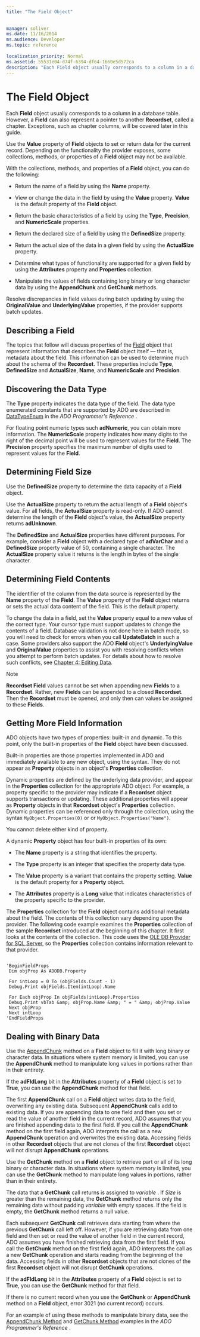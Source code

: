 ```yaml
---
title: "The Field Object"
 
 
manager: soliver
ms.date: 11/16/2014
ms.audience: Developer
ms.topic: reference
  
localization_priority: Normal
ms.assetid: 55531e04-d74f-6394-df64-1660e5d572ca
description: "Each Field object usually corresponds to a column in a database table. However, a Field can also represent a pointer to another Recordset , called a chapter. Exceptions, such as chapter columns, will be covered later in this guide."
---
```


# The Field Object

Each **Field** object usually corresponds to a column in a database table. However, a **Field** can also represent a pointer to another **Recordset**, called a chapter. Exceptions, such as chapter columns, will be covered later in this guide. 
  
Use the **Value** property of **Field** objects to set or return data for the current record. Depending on the functionality the provider exposes, some collections, methods, or properties of a **Field** object may not be available. 
  
With the collections, methods, and properties of a **Field** object, you can do the following: 
  
- Return the name of a field by using the **Name** property. 
    
- View or change the data in the field by using the **Value** property. **Value** is the default property of the **Field** object. 
    
- Return the basic characteristics of a field by using the **Type**, **Precision**, and **NumericScale** properties. 
    
- Return the declared size of a field by using the **DefinedSize** property. 
    
- Return the actual size of the data in a given field by using the **ActualSize** property. 
    
- Determine what types of functionality are supported for a given field by using the **Attributes** property and **Properties** collection. 
    
- Manipulate the values of fields containing long binary or long character data by using the **AppendChunk** and **GetChunk** methods. 
    
Resolve discrepancies in field values during batch updating by using the **OriginalValue** and **UnderlyingValue** properties, if the provider supports batch updates. 
  
## Describing a Field

The topics that follow will discuss properties of the [Field](field-object-ado.md) object that represent information that describes the **Field** object itself — that is, metadata about the field. This information can be used to determine much about the schema of the **Recordset**. These properties include **Type**, **DefinedSize** and **ActualSize**, **Name**, and **NumericScale** and **Precision**. 
  
## Discovering the Data Type

The **Type** property indicates the data type of the field. The data type enumerated constants that are supported by ADO are described in [DataTypeEnum](datatypeenum.md) in the  *ADO Programmer's Reference*  . 
  
For floating point numeric types such **adNumeric**, you can obtain more information. The **NumericScale** property indicates how many digits to the right of the decimal point will be used to represent values for the **Field**. The **Precision** property specifies the maximum number of digits used to represent values for the **Field**. 
  
## Determining Field Size

Use the **DefinedSize** property to determine the data capacity of a **Field** object. 
  
Use the **ActualSize** property to return the actual length of a **Field** object's value. For all fields, the **ActualSize** property is read-only. If ADO cannot determine the length of the **Field** object's value, the **ActualSize** property returns **adUnknown**. 
  
The **DefinedSize** and **ActualSize** properties have different purposes. For example, consider a **Field** object with a declared type of **adVarChar** and a **DefinedSize** property value of 50, containing a single character. The **ActualSize** property value it returns is the length in bytes of the single character. 
  
## Determining Field Contents

The identifier of the column from the data source is represented by the **Name** property of the **Field**. The **Value** property of the **Field** object returns or sets the actual data content of the field. This is the default property. 
  
To change the data in a field, set the **Value** property equal to a new value of the correct type. Your cursor type must support updates to change the contents of a field. Database validation is not done here in batch mode, so you will need to check for errors when you call **UpdateBatch** in such a case. Some providers also support the ADO **Field** object's **UnderlyingValue** and **OriginalValue** properties to assist you with resolving conflicts when you attempt to perform batch updates. For details about how to resolve such conflicts, see [Chapter 4: Editing Data](chapter-4-editing-data.md).
  
> [!NOTE]
> **Recordset Field** values cannot be set when appending new **Fields** to a **Recordset**. Rather, new **Fields** can be appended to a closed **Recordset**. Then the **Recordset** must be opened, and only then can values be assigned to these **Fields**. 
  
## Getting More Field Information

ADO objects have two types of properties: built-in and dynamic. To this point, only the built-in properties of the **Field** object have been discussed. 
  
Built-in properties are those properties implemented in ADO and immediately available to any new object, using the syntax. They do not appear as **Property** objects in an object's **Properties** collection. 
  
Dynamic properties are defined by the underlying data provider, and appear in the **Properties** collection for the appropriate ADO object. For example, a property specific to the provider may indicate if a **Recordset** object supports transactions or updating. These additional properties will appear as **Property** objects in that **Recordset** object's **Properties** collection. Dynamic properties can be referenced only through the collection, using the syntax  `MyObject.Properties(0)` or or  `MyObject.Properties("Name")`.
  
You cannot delete either kind of property.
  
A dynamic **Property** object has four built-in properties of its own: 
  
- The **Name** property is a string that identifies the property. 
    
- The **Type** property is an integer that specifies the property data type. 
    
- The **Value** property is a variant that contains the property setting. **Value** is the default property for a **Property** object. 
    
- The **Attributes** property is a **Long** value that indicates characteristics of the property specific to the provider. 
    
The **Properties** collection for the **Field** object contains additional metadata about the field. The contents of this collection vary depending upon the provider. The following code example examines the **Properties** collection of the sample **Recordset** introduced at the beginning of this chapter. It first looks at the contents of the collection. This code uses the [OLE DB Provider for SQL Server](microsoft-ole-db-provider-for-sql-server.md), so the **Properties** collection contains information relevant to that provider. 
  
```
 
'BeginFieldProps 
 Dim objProp As ADODB.Property 
 
 For intLoop = 0 To (objFields.Count - 1) 
 Debug.Print objFields.Item(intLoop).Name 
 
 For Each objProp In objFields(intLoop).Properties 
 Debug.Print vbTab &amp; objProp.Name &amp; " = " &amp; objProp.Value 
 Next objProp 
 Next intLoop 
'EndFieldProps 

```

## Dealing with Binary Data

Use the [AppendChunk](appendchunk-method-ado.md) method on a **Field** object to fill it with long binary or character data. In situations where system memory is limited, you can use the **AppendChunk** method to manipulate long values in portions rather than in their entirety. 
  
If the **adFldLong** bit in the **Attributes** property of a **Field** object is set to **True**, you can use the **AppendChunk** method for that field. 
  
The first **AppendChunk** call on a **Field** object writes data to the field, overwriting any existing data. Subsequent **AppendChunk** calls add to existing data. If you are appending data to one field and then you set or read the value of another field in the current record, ADO assumes that you are finished appending data to the first field. If you call the **AppendChunk** method on the first field again, ADO interprets the call as a new **AppendChunk** operation and overwrites the existing data. Accessing fields in other **Recordset** objects that are not clones of the first **Recordset** object will not disrupt **AppendChunk** operations. 
  
Use the **GetChunk** method on a **Field** object to retrieve part or all of its long binary or character data. In situations where system memory is limited, you can use the **GetChunk** method to manipulate long values in portions, rather than in their entirety. 
  
The data that a **GetChunk** call returns is assigned to  *variable*  . If  *Size*  is greater than the remaining data, the **GetChunk** method returns only the remaining data without padding  *variable*  with empty spaces. If the field is empty, the **GetChunk** method returns a null value. 
  
Each subsequent **GetChunk** call retrieves data starting from where the previous **GetChunk** call left off. However, if you are retrieving data from one field and then set or read the value of another field in the current record, ADO assumes you have finished retrieving data from the first field. If you call the **GetChunk** method on the first field again, ADO interprets the call as a new **GetChunk** operation and starts reading from the beginning of the data. Accessing fields in other **Recordset** objects that are not clones of the first **Recordset** object will not disrupt **GetChunk** operations. 
  
If the **adFldLong** bit in the **Attributes** property of a **Field** object is set to **True**, you can use the **GetChunk** method for that field. 
  
If there is no current record when you use the **GetChunk** or **AppendChunk** method on a **Field** object, error 3021 (no current record) occurs. 
  
For an example of using these methods to manipulate binary data, see the [AppendChunk Method](appendchunk-method-ado.md) and [GetChunk Method](getchunk-method-ado.md) examples in the  *ADO Programmer's Reference*  . 
  


